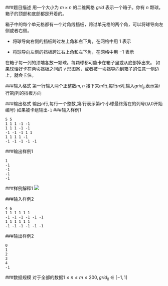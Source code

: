 ###题目描述
用一个大小为 $m  \times  n$ 的二维网格 $grid$ 表示一个箱子。你有 $n$ 颗球。箱子的顶部和底部都是开着的。

箱子中的每个单元格都有一个对角线挡板，跨过单元格的两个角，可以将球导向左侧或者右侧。

+ 将球导向右侧的挡板跨过左上角和右下角，在网格中用 $1$ 表示

+ 将球导向左侧的挡板跨过右上角和左下角，在网格中用 $-1$ 表示

在箱子每一列的顶端各放一颗球。每颗球都可能卡在箱子里或从底部掉出来。
如果球恰好卡在两块挡板之间的 `V` 形图案，或者被一块挡导向到箱子的任意一侧边上，就会卡住。

###输入格式
第一行输入两个正整数$m,n$
接下来$m$行,每行$n$列,输入$grid_{ij}$,表示第$i$行第$j$列的挡板方向

###输出格式
输出$n$行,每行一个整数,第$i$行表示第$i$个小球最终落在的列号(从$0$开始编号)
如果被卡组输出`-1`
###输入样例1
```
5 5
1 1 1 -1 -1
1 1 1 -1 -1
-1 -1 -1 1 1
1 1 1 1 -1
-1 -1 -1 -1 -1
```
###输出样例1
```
1
-1
-1
-1
-1
```
###样例解释1
![](https://syc-oj-file.oss-cn-shenzhen.aliyuncs.com/img/20220224180659720.jpg)

###输入样例2
```
4 6
1 1 1 1 1 1
-1 -1 -1 -1 -1 -1
1 1 1 1 1 1
-1 -1 -1 -1 -1 -1
```
###输出样例2
```
0
1
2
3
4
-1
```
###数据规模
对于全部的数据$1 \leq n \leq m \leq 200 , grid_{ij} \in [-1,1]$